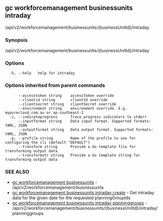 ## gc workforcemanagement businessunits intraday

/api/v2/workforcemanagement/businessunits/{businessUnitId}/intraday

### Synopsis

/api/v2/workforcemanagement/businessunits/{businessUnitId}/intraday

### Options

```
  -h, --help   help for intraday
```

### Options inherited from parent commands

```
      --accesstoken string    accessToken override
      --clientid string       clientId override
      --clientsecret string   clientSecret override
      --environment string    environment override. E.g. mypurecloud.com.au or ap-southeast-2
  -i, --indicateprogress      Trace progress indicators to stderr
      --inputformat string    Data input format. Supported formats: YAML, JSON
      --outputformat string   Data output format. Supported formats: YAML, JSON
  -p, --profile string        Name of the profile to use for configuring the cli (default "DEFAULT")
      --transform string      Provide a Go template file for transforming output data
      --transformstr string   Provide a Go template string for transforming output data
```

### SEE ALSO

* [gc workforcemanagement businessunits](gc_workforcemanagement_businessunits.html)	 - /api/v2/workforcemanagement/businessunits
* [gc workforcemanagement businessunits intraday create](gc_workforcemanagement_businessunits_intraday_create.html)	 - Get intraday data for the given date for the requested planningGroupIds
* [gc workforcemanagement businessunits intraday planninggroups](gc_workforcemanagement_businessunits_intraday_planninggroups.html)	 - /api/v2/workforcemanagement/businessunits/{businessUnitId}/intraday/planninggroups


